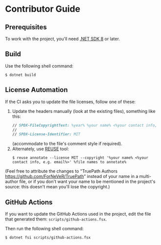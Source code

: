 <!--
SPDX-FileCopyrightText: 2024 Friedrich von Never <friedrich@fornever.me>

SPDX-License-Identifier: MIT
-->

Contributor Guide
=================

Prerequisites
-------------
To work with the project, you'll need [.NET SDK 8][dotnet-sdk] or later.

Build
-----
Use the following shell command:

```console
$ dotnet build
```

License Automation
------------------
If the CI asks you to update the file licenses, follow one of these:
1. Update the headers manually (look at the existing files), something like this:
   ```fsharp
   // SPDX-FileCopyrightText: %year% %your name% <%your contact info, e.g. email%>
   //
   // SPDX-License-Identifier: MIT
   ```
   (accommodate to the file's comment style if required).
2. Alternately, use [REUSE][reuse] tool:
   ```console
   $ reuse annotate --license MIT --copyright '%your name% <%your contact info, e.g. email%>' %file names to annotate%
   ```

(Feel free to attribute the changes to "TruePath Authors <https://github.com/ForNeVeR/TruePath>" instead of your name in a multi-author file, or if you don't want your name to be mentioned in the project's source: this doesn't mean you'll lose the copyright.)

GitHub Actions
--------------
If you want to update the GitHub Actions used in the project, edit the file that generated them: `scripts/github-actions.fsx`.

Then run the following shell command:
```console
$ dotnet fsi scripts/github-actions.fsx
```

[dotnet-sdk]: https://dotnet.microsoft.com/en-us/download
[reuse]: https://reuse.software/
